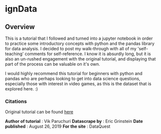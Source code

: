 # ignData

## Overview
This is a tutorial that I followed and turned into a jupyter notebook in order to practice some introductory concepts with python and the pandas library for data analysis. I decided to post my walk-through with all of my 'self-teaching' comments for self-reference. I know it is absurdly long, but it is also an un-rushed engagement with the original tutorial, and displaying that part of the process can be valuable on it's own.

I would highly recommend this tutorial for beginners with python and pandas who are perhaps looking to get into data science questions, especially those with interest in video games, as this is the dataset that is explored here. :)

### Citations
Original tutorial can be found [here](https://www.dataquest.io/blog/pandas-python-tutorial/)

**Author of tutorial** : Vik Paruchuri
**Datascrape by** : Eric Grinstein
**Date published** : August 26, 2019
**For the site** : DataQuest
